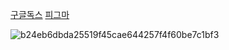 [구글독스](https://docs.google.com/document/d/1SGMtZOGRSk42DyslsK9BDZlZRZfsByDZmD9C12JSYds/edit?usp=sharing)
[피그마](https://www.figma.com/design/73VSLdfkhjtWZpaeU1hbZm/%EC%8A%B9%EB%B6%80%EC%98%88%EC%B8%A1?node-id=0-1&t=4Yoyy4iRh3Dn3wLv-1)


![b24eb6dbda25519f45cae644257f4f60be7c1bf3](https://github.com/user-attachments/assets/d6c9fb18-0a04-4ea9-9f3f-62f8a5d63da4)
